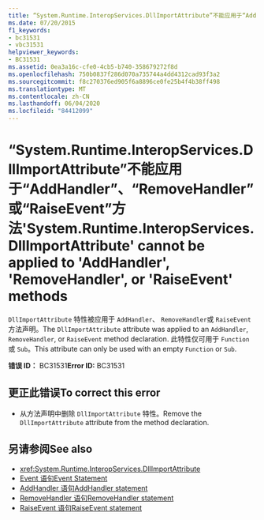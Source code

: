 ```yaml
---
title: “System.Runtime.InteropServices.DllImportAttribute”不能应用于“AddHandler”、“RemoveHandler”或“RaiseEvent”方法
ms.date: 07/20/2015
f1_keywords:
- bc31531
- vbc31531
helpviewer_keywords:
- BC31531
ms.assetid: 0ea3a16c-cfe0-4cb5-b740-358679272f8d
ms.openlocfilehash: 750b0837f286d070a735744a4dd4312cad93f3a2
ms.sourcegitcommit: f8c270376ed905f6a8896ce0fe25b4f4b38ff498
ms.translationtype: MT
ms.contentlocale: zh-CN
ms.lasthandoff: 06/04/2020
ms.locfileid: "84412099"
---
```

# <a name="systemruntimeinteropservicesdllimportattribute-cannot-be-applied-to-addhandler-removehandler-or-raiseevent-methods"></a><span data-ttu-id="35461-102">“System.Runtime.InteropServices.DllImportAttribute”不能应用于“AddHandler”、“RemoveHandler”或“RaiseEvent”方法</span><span class="sxs-lookup"><span data-stu-id="35461-102">'System.Runtime.InteropServices.DllImportAttribute' cannot be applied to 'AddHandler', 'RemoveHandler', or 'RaiseEvent' methods</span></span>
<span data-ttu-id="35461-103">`DllImportAttribute` 特性被应用于 `AddHandler`、 `RemoveHandler`或 `RaiseEvent` 方法声明。</span><span class="sxs-lookup"><span data-stu-id="35461-103">The `DllImportAttribute` attribute was applied to an `AddHandler`, `RemoveHandler`, or `RaiseEvent` method declaration.</span></span> <span data-ttu-id="35461-104">此特性仅可用于 `Function` 或 `Sub`。</span><span class="sxs-lookup"><span data-stu-id="35461-104">This attribute can only be used with an empty `Function` or `Sub`.</span></span>  
  
 <span data-ttu-id="35461-105">**错误 ID：** BC31531</span><span class="sxs-lookup"><span data-stu-id="35461-105">**Error ID:** BC31531</span></span>  
  
## <a name="to-correct-this-error"></a><span data-ttu-id="35461-106">更正此错误</span><span class="sxs-lookup"><span data-stu-id="35461-106">To correct this error</span></span>  
  
- <span data-ttu-id="35461-107">从方法声明中删除 `DllImportAttribute` 特性。</span><span class="sxs-lookup"><span data-stu-id="35461-107">Remove the `DllImportAttribute` attribute from the method declaration.</span></span>  
  
## <a name="see-also"></a><span data-ttu-id="35461-108">另请参阅</span><span class="sxs-lookup"><span data-stu-id="35461-108">See also</span></span>

- <xref:System.Runtime.InteropServices.DllImportAttribute>
- [<span data-ttu-id="35461-109">Event 语句</span><span class="sxs-lookup"><span data-stu-id="35461-109">Event Statement</span></span>](../language-reference/statements/event-statement.md)
- [<span data-ttu-id="35461-110">AddHandler 语句</span><span class="sxs-lookup"><span data-stu-id="35461-110">AddHandler statement</span></span>](../language-reference/statements/addhandler-statement.md)
- [<span data-ttu-id="35461-111">RemoveHandler 语句</span><span class="sxs-lookup"><span data-stu-id="35461-111">RemoveHandler statement</span></span>](../language-reference/statements/removehandler-statement.md)
- [<span data-ttu-id="35461-112">RaiseEvent 语句</span><span class="sxs-lookup"><span data-stu-id="35461-112">RaiseEvent statement</span></span>](../language-reference/statements/raiseevent-statement.md)
